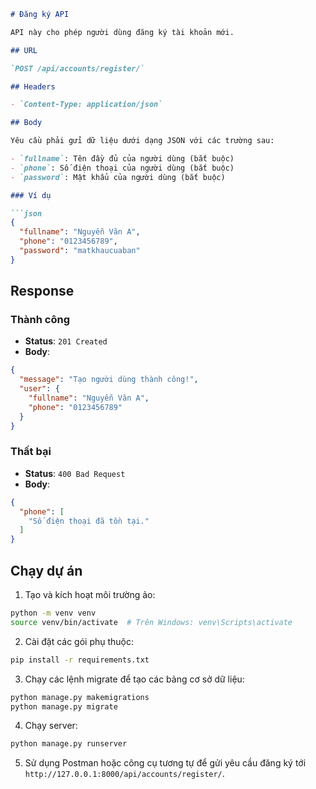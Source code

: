```markdown
# Đăng ký API

API này cho phép người dùng đăng ký tài khoản mới.

## URL

`POST /api/accounts/register/`

## Headers

- `Content-Type: application/json`

## Body

Yêu cầu phải gửi dữ liệu dưới dạng JSON với các trường sau:

- `fullname`: Tên đầy đủ của người dùng (bắt buộc)
- `phone`: Số điện thoại của người dùng (bắt buộc)
- `password`: Mật khẩu của người dùng (bắt buộc)

### Ví dụ

```json
{
  "fullname": "Nguyễn Văn A",
  "phone": "0123456789",
  "password": "matkhaucuaban"
}
```

## Response

### Thành công

- **Status**: `201 Created`
- **Body**:

```json
{
  "message": "Tạo người dùng thành công!",
  "user": {
    "fullname": "Nguyễn Văn A",
    "phone": "0123456789"
  }
}
```

### Thất bại

- **Status**: `400 Bad Request`
- **Body**:

```json
{
  "phone": [
    "Số điện thoại đã tồn tại."
  ]
}
```

## Chạy dự án

1. Tạo và kích hoạt môi trường ảo:

```sh
python -m venv venv
source venv/bin/activate  # Trên Windows: venv\Scripts\activate
```

2. Cài đặt các gói phụ thuộc:

```sh
pip install -r requirements.txt
```

3. Chạy các lệnh migrate để tạo các bảng cơ sở dữ liệu:

```sh
python manage.py makemigrations
python manage.py migrate
```

4. Chạy server:

```sh
python manage.py runserver
```

5. Sử dụng Postman hoặc công cụ tương tự để gửi yêu cầu đăng ký tới `http://127.0.0.1:8000/api/accounts/register/`.
